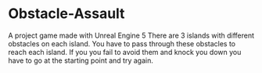 # Obstacle-Assault
A project game made with Unreal Engine 5
There are 3 islands with different obstacles on each island.
You have to pass through these obstacles to reach each island.
If you you fail to avoid them and knock you down you have to go at the starting
point and try again.
